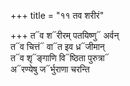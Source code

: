 +++
title = "११ तव शरीरं"

+++
त᳓व श᳓रीरम् पतयिष्णु᳓ अर्वन्  
त᳓व चित्तं᳓ वा᳓त इव ध्र᳓जीमान्  
त᳓व शृ᳓ङ्गाणि वि᳓ष्ठिता पुरुत्रा᳓  
अ᳓रण्येषु ज᳓र्भुराणा चरन्ति